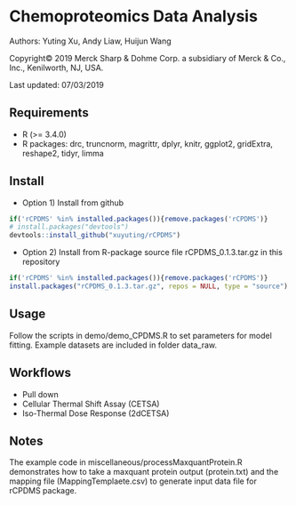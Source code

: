 Chemoproteomics Data Analysis 
========================================

Authors: Yuting Xu, Andy Liaw, Huijun Wang

Copyright© 2019 Merck Sharp & Dohme Corp. a subsidiary of Merck & Co., Inc., Kenilworth, NJ, USA.

Last updated: 07/03/2019


Requirements
----------------
* R (>= 3.4.0) 
* R packages: drc, truncnorm, magrittr, dplyr, knitr, ggplot2, gridExtra, reshape2, tidyr, limma


Install
----------------
- Option 1) Install from github
``` r
if('rCPDMS' %in% installed.packages()){remove.packages('rCPDMS')}
# install.packages("devtools")
devtools::install_github("xuyuting/rCPDMS")
```
- Option 2) Install from R-package source file rCPDMS_0.1.3.tar.gz in this repository
``` r
if('rCPDMS' %in% installed.packages()){remove.packages('rCPDMS')}
install.packages("rCPDMS_0.1.3.tar.gz", repos = NULL, type = "source")
```


Usage
----------------
Follow the scripts in demo/demo_CPDMS.R to set parameters for model fitting.
Example datasets are included in folder data_raw.



Workflows
----------------
* Pull down 
* Cellular Thermal Shift Assay (CETSA) 
* Iso-Thermal Dose Response (2dCETSA) 


Notes
----------------
The example code in miscellaneous/processMaxquantProtein.R demonstrates how to take a maxquant protein output (protein.txt) and the mapping file (MappingTemplaete.csv) to generate input data file for rCPDMS package.
